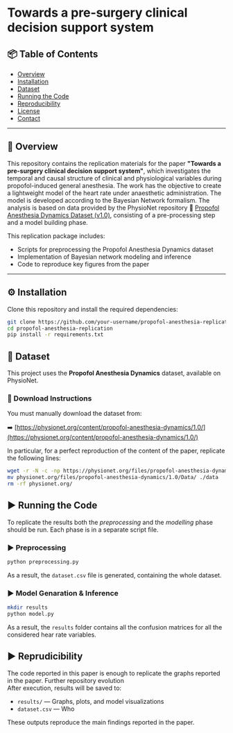 # Towards a pre-surgery clinical decision support system

## 📦 Table of Contents

- [Overview](#overview)  
- [Installation](#installation)  
- [Dataset](#dataset)  
- [Running the Code](#running-the-code)  
- [Reproducibility](#reproducibility)  
- [License](#license)  
- [Contact](#contact)
---

## 🧠 Overview

This repository contains the replication materials for the paper **"Towards a pre-surgery clinical decision support 
system"**, which investigates the temporal and causal structure of clinical and physiological variables during  
propofol-induced general anesthesia. The work has the objective to create a lightweight model of the heart rate 
under anaesthetic administration. The model is developed according to the Bayesian Network formalism. The analysis 
is based on data provided by the PhysioNet repository
🔗 [Propofol Anesthesia Dynamics Dataset (v1.0)](https://physionet.org/content/propofol-anesthesia-dynamics/1.0/), 
consisting of a pre-processing step and a model building phase. 

This replication package includes:
- Scripts for preprocessing the Propofol Anesthesia Dynamics dataset  
- Implementation of Bayesian network modeling and inference  
- Code to reproduce key figures from the paper
---

## ⚙️ Installation
Clone this repository and install the required dependencies:

```bash
git clone https://github.com/your-username/propofol-anesthesia-replication.git
cd propofol-anesthesia-replication
pip install -r requirements.txt
```

## 📁 Dataset

This project uses the **Propofol Anesthesia Dynamics** dataset, available on PhysioNet.

### 🔽 Download Instructions

You must manually download the dataset from:

➡️ [https://physionet.org/content/propofol-anesthesia-dynamics/1.0/](https://physionet.org/content/propofol-anesthesia-dynamics/1.0/)

In particular, for a perfect reproduction of the content of the paper, replicate the following lines:

```bash
wget -r -N -c -np https://physionet.org/files/propofol-anesthesia-dynamics/1.0/
mv physionet.org/files/propofol-anesthesia-dynamics/1.0/Data/ ./data
rm -rf physionet.org/
```

## ▶️ Running the Code

To replicate the results both the *preprocessing* and the *modelling* phase should be run. Each phase is in a 
separate script file.

### ▶️ Preprocessing

```bash
python preprocessing.py
```

As a result, the `dataset.csv` file is generated, containing the whole dataset.

### ▶️ Model Genaration & Inference

```bash
mkdir results
python model.py
```

As a result, the `results` folder contains all the confusion matrices for all the considered hear rate variables.

## ▶️ Reprudicibility

The code reported in this paper is enough to replicate the graphs reported in the paper. Further repository evolution  
After execution, results will be saved to:

- `results/` — Graphs, plots, and model visualizations  
- `dataset.csv` — Who  

These outputs reproduce the main findings reported in the paper.
